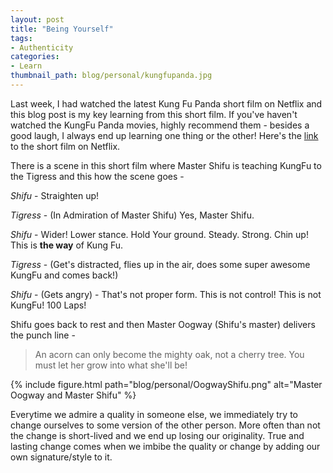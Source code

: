 ```yaml
---
layout: post
title: "Being Yourself"
tags:
- Authenticity
categories:
- Learn
thumbnail_path: blog/personal/kungfupanda.jpg
---
```


Last week, I had watched the latest Kung Fu Panda short film on Netflix and this blog post is my key learning from this short film. If you've haven't watched the KungFu Panda movies, highly recommend them - besides a good laugh, I always end up learning one thing or the other! Here's the [link](https://www.netflix.com/title/80101096?s=i) to the short film on Netflix.

There is a scene in this short film where Master Shifu is teaching KungFu to the Tigress and this how the scene goes -

*Shifu* - Straighten up!

*Tigress* - (In Admiration of Master Shifu) Yes, Master Shifu.

*Shifu* - Wider! Lower stance. Hold Your ground. Steady. Strong. Chin up! This is **the way** of Kung Fu.

*Tigress* - (Get's distracted, flies up in the air, does some super awesome KungFu and comes back!)

*Shifu* - (Gets angry) - That's not proper form. This is not control! This is not KungFu! 100 Laps!

Shifu goes back to rest and then Master Oogway (Shifu's master) delivers the punch line - 

> An acorn can only become the mighty oak, not a cherry tree. You must let her grow into what she'll be!

{% include figure.html path="blog/personal/OogwayShifu.png" alt="Master Oogway and Master Shifu" %} 

Everytime we admire a quality in someone else, we immediately try to change ourselves to some version of the other person. More often than not the change is short-lived and we end up losing our originality. True and lasting change comes when we imbibe the quality or change by adding our own signature/style to it.

